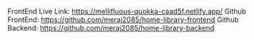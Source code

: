 FrontEnd Live Link: https://mellifluous-quokka-caad5f.netlify.app/
Github FrontEnd: https://github.com/meraj2085/home-library-frontend
Github Backend: https://github.com/meraj2085/home-library-backend